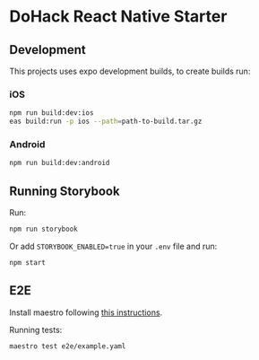 # DoHack React Native Starter

## Development

This projects uses expo development builds, to create builds run:

### iOS

```bash
npm run build:dev:ios
eas build:run -p ios --path=path-to-build.tar.gz
```

### Android

```bash
npm run build:dev:android
```

## Running Storybook

Run:

```bash
npm run storybook
```

Or add `STORYBOOK_ENABLED=true` in your `.env` file and run:

```bash
npm start
```

## E2E

Install maestro following [this instructions](https://maestro.mobile.dev/getting-started/installing-maestro).

Running tests:

```bash
maestro test e2e/example.yaml
```
